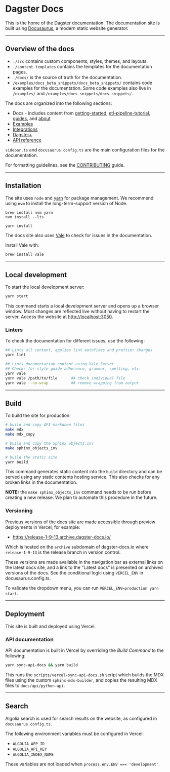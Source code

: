 # Dagster Docs

This is the home of the Dagster documentation. The documentation site is built using [Docusaurus](https://docusaurus.io/), a modern static website generator.

---

## Overview of the docs

- `./src` contains custom components, styles, themes, and layouts.
- `./content-templates` contains the templates for the documentation pages.
- `./docs/` is the source of truth for the documentation.
- `/examples/docs_beta_snippets/docs_beta_snippets/` contains code examples for the documentation. Some code examples also live in `/examples/` and `/examples/docs_snippets/docs_snippets/`.

The docs are organized into the following sections:

- Docs - includes content from [getting-started](./docs/getting-started/), [etl-pipeline-tutorial](./docs/etl-pipeline-tutorial/), [guides](./docs/guides/), and [about](./docs/about/)
- [Examples](./docs/examples/)
- [Integrations](./docs/integrations/)
- [Dagster+](./docs/dagster-plus/)
- [API reference](./docs/api/)

`sidebar.ts` and `docusaurus.config.ts` are the main configuration files for the documentation.

For formatting guidelines, see the [CONTRIBUTING](CONTRIBUTING.md) guide.

---

## Installation

The site uses `node` and [yarn](https://yarnpkg.com/) for package management. We recommend using `nvm` to install the long-term-support version of Node.

```
brew install nvm yarn
nvm install --lts
```

```
yarn install
```

The docs site also uses [Vale](https://vale.sh/) to check for issues in the documentation.

Install Vale with:

```bash
brew install vale
```

---

## Local development

To start the local development server:

```bash
yarn start
```

This command starts a local development server and opens up a browser window. Most changes are reflected live without having to restart the server. Access the website at [http://localhost:3050](http://localhost:3050).

### Linters

To check the documentation for different issues, use the following:

```bash
## Lints all content, applies lint autofixes and prettier changes
yarn lint

## Lints documentation content using Vale Server
## Checks for style guide adherence, grammar, spelling, etc.
yarn vale
yarn vale /path/to/file      ## check individual file
yarn vale --no-wrap          ## remove wrapping from output
```

---

## Build

To build the site for production:

```bash
# build and copy API markdown files
make mdx
make mdx_copy

# build and copy the Sphinx objects.inv
make sphinx_objects_inv

# build the static site
yarn build
```

This command generates static content into the `build` directory and can be served using any static contents hosting service. This also checks for any broken links in the documentation.

**NOTE:** the `make sphinx_objects_inv` command needs to be run before creating a new release. We plan to automate this procedure in the future.

### Versioning

Previous versions of the docs site are made accessible through preview deployments in Vercel, for example:

* https://release-1-9-13.archive.dagster-docs.io/

Which is hosted on the `archive` subdomain of dagster-docs.io where `release-1-9-13` is the release branch in version control.

These versions are made available in the navigation bar as external links on the latest docs site, and a link to the "Latest docs" is presented on archived versions of the docs. See the conditional logic using `VERCEL_ENV` in docusaurus.config.ts.

To validate the dropdown menu, you can run `VERCEL_ENV=production yarn start`.

---

## Deployment

This site is built and deployed using Vercel.

### API documentation

API documentation is built in Vercel by overriding the _Build Command_ to the following:

```sh
yarn sync-api-docs && yarn build
```

This runs the `scripts/vercel-sync-api-docs.sh` script which builds the MDX files using the custom `sphinx-mdx-builder`, and copies the resulting MDX files to `docs/api/python-api`.

---

## Search

Algolia search is used for search results on the website, as configured in `docusaurus.config.ts`.

The following environment variables must be configured in Vercel:

- `ALGOLIA_APP_ID`
- `ALGOLIA_API_KEY`
- `ALGOLIA_INDEX_NAME`

These variables are not loaded when `process.env.ENV === 'development'`.
